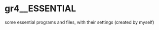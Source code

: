 gr4__ESSENTIAL
==============

some essential programs and files, with their settings (created by myself)
